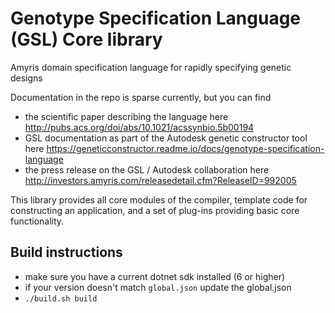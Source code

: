 # Genotype Specification Language (GSL) Core library

Amyris domain specification language for rapidly specifying genetic designs

Documentation in the repo is sparse currently, but you can find

* the scientific paper describing the language here http://pubs.acs.org/doi/abs/10.1021/acssynbio.5b00194
* GSL documentation as part of the Autodesk genetic constructor tool here https://geneticconstructor.readme.io/docs/genotype-specification-language
* the press release on the GSL / Autodesk collaboration here http://investors.amyris.com/releasedetail.cfm?ReleaseID=992005

This library provides all core modules of the compiler, template code for constructing an application, and a set of plug-ins providing basic core functionality.

## Build instructions

* make sure you have a current dotnet sdk installed (6 or higher)
* if your version doesn't match `global.json` update the global.json 
* `./build.sh build`
